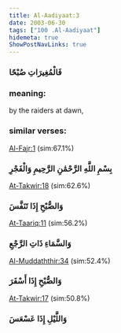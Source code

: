 ```yaml
---
title: Al-Aadiyaat:3
date: 2003-06-30
tags: ["100 .Al-Aadiyaat"]
hidemeta: true 
ShowPostNavLinks: true 
---
```

### فَالْمُغِيرَاتِ صُبْحًا
### meaning: 
by the raiders at dawn,
### similar verses: 

[Al-Fajr:1](/89/1) (sim:67.1%)

### بِسْمِ اللَّهِ الرَّحْمَٰنِ الرَّحِيمِ وَالْفَجْرِ

[At-Takwir:18](/81/18) (sim:62.6%)

### وَالصُّبْحِ إِذَا تَنَفَّسَ

[At-Taariq:11](/86/11) (sim:56.2%)

### وَالسَّمَاءِ ذَاتِ الرَّجْعِ

[Al-Muddaththir:34](/74/34) (sim:52.4%)

### وَالصُّبْحِ إِذَا أَسْفَرَ

[At-Takwir:17](/81/17) (sim:50.8%)

### وَاللَّيْلِ إِذَا عَسْعَسَ
